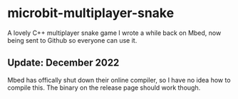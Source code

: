 # microbit-multiplayer-snake
A lovely C++ multiplayer snake game I wrote a while back on Mbed, now being sent to Github so everyone can use it.

## Update: December 2022

Mbed has offically shut down their online compiler, so I have no idea how to compile this. The binary on the release page should work though.
